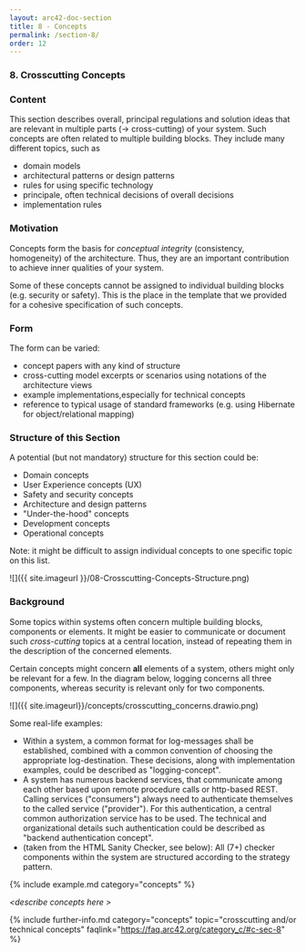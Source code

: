 ```yaml
---
layout: arc42-doc-section
title: 8 - Concepts
permalink: /section-8/
order: 12
---
```


### 8. Crosscutting Concepts


<div class="arc42-help" markdown="1">

### Content
This section describes overall, principal regulations and solution ideas that are relevant in multiple parts (&rarr; cross-cutting) of your system.
Such concepts are often related to multiple building blocks. They include many different topics, such as

* domain models
* architectural patterns or design patterns
* rules for using specific technology
* principale, often technical decisions of overall decisions
* implementation rules

### Motivation
Concepts form the basis for _conceptual integrity_ (consistency, homogeneity) of the architecture. Thus, they are an important contribution to achieve inner qualities of your system.

Some of these concepts cannot be assigned to individual building blocks (e.g. security or safety). This is the place in the template that we provided for a cohesive specification of such concepts.

### Form
The form can be varied:

* concept papers with any kind of structure
* cross-cutting model excerpts or scenarios using notations of the architecture views
* example implementations,especially for technical concepts
* reference to typical usage of standard frameworks (e.g. using Hibernate for object/relational mapping)

### Structure of this Section
A potential (but not mandatory) structure for this section could be:

* Domain concepts
* User Experience concepts (UX)
* Safety and security concepts
* Architecture and design patterns
* "Under-the-hood" concepts
* Development concepts
* Operational concepts

Note: it might be difficult to assign individual concepts to one specific topic
on this list.

![]({{ site.imageurl }}/08-Crosscutting-Concepts-Structure.png)

### Background
Some topics within systems often concern multiple building blocks, components or elements.
It might be easier to communicate or document such _cross-cutting_ topics at a central location, instead of repeating them in the description of the concerned elements.

Certain concepts might concern **all** elements of a system, others might only be relevant for a few.
In the diagram below, logging concerns all three components, whereas security is relevant only for two components.

![]({{ site.imageurl}}/concepts/crosscutting_concerns.drawio.png)

Some real-life examples:

* Within a system, a common format for log-messages shall be established, combined with a common convention of choosing the appropriate log-destination.
These decisions, along with implementation examples, could be described as "logging-concept".
* A system has numerous backend services, that communicate among each other based upon remote procedure calls or http-based REST.
Calling services ("consumers") always need to authenticate themselves to the called service ("provider").
For this authentication, a central common authorization service has to be used.
The technical and organizational details such authentication could be described as "backend authentication concept". 
* (taken from the HTML Sanity Checker, see below): 
All (7+) checker components within the system are structured according to the strategy pattern.



<!-- collect all examples that are related to this section of arc42 -->
<!-- ================================================================-->
{% include example.md category="concepts" %}

</div>

_&lt;describe concepts here >_


{% include further-info.md
   category="concepts"
   topic="crosscutting and/or technical concepts"
   faqlink="https://faq.arc42.org/category_c/#c-sec-8" %}
